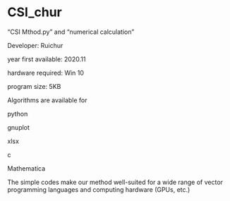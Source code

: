 # CSI_chur

“CSI Mthod.py” and “numerical calculation”

Developer: Ruichur

year first available: 2020.11

hardware required: Win 10

program size: 5KB

Algorithms are available for

python

gnuplot

xlsx

c

Mathematica

The simple codes make our method well-suited for a wide range of vector programming languages and computing hardware (GPUs, etc.)
